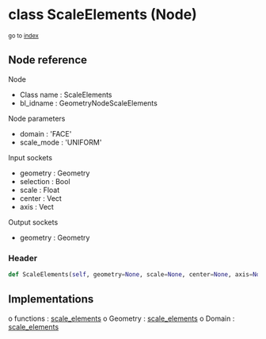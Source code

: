 # class ScaleElements (Node)

<sub>go to [index](/docs/index.md)</sub>

## Node reference

Node
 - Class name : ScaleElements
 - bl_idname : GeometryNodeScaleElements

Node parameters
 - domain : 'FACE'
 - scale_mode : 'UNIFORM'

Input sockets
 - geometry : Geometry
 - selection : Bool
 - scale : Float
 - center : Vect
 - axis : Vect

Output sockets
 - geometry : Geometry

### Header

``` python
def ScaleElements(self, geometry=None, scale=None, center=None, axis=None, selection=None, domain='FACE', scale_mode='UNIFORM', node_label=None, node_color=None):
```

## Implementations

o functions : [scale_elements](/docs/GeoNodes_classes/scale_elements.md)
o Geometry : [scale_elements](/docs/GeoNodes_classes/scale_elements.md) 
o Domain : [scale_elements](/docs/GeoNodes_classes/scale_elements.md) 

